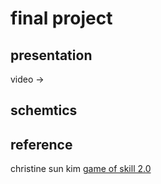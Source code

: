 # final project

## presentation
video ->

## schemtics

## reference
 christine sun kim [game of skill 2.0](http://christinesunkim.com/work/game-of-skill-2-0/)
